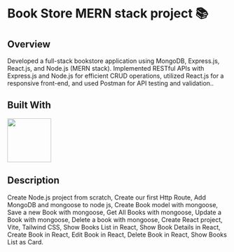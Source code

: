 # Book Store MERN stack project 📚

## Overview
Developed a full-stack bookstore application using MongoDB, Express.js, React.js, and Node.js (MERN stack).
Implemented RESTful APIs with Express.js and Node.js for efficient CRUD operations, utilized React.js for a
responsive front-end, and used Postman for API testing and validation..

## Built With
<code><img height="100" src="https://encrypted-tbn0.gstatic.com/images?q=tbn:ANd9GcSvr6XtnnJ75XCrdPAV4dZ08M8YrzPA6SSofA&s"></code>
  
## Description 

Create Node.js project from scratch, Create our first Http Route, Add MongoDB and mongoose to node js, Create Book model with mongoose, Save a new Book with mongoose, Get All Books with mongoose, Update a Book with mongoose, Delete a book with mongoose,
  Create React project, Vite, Tailwind CSS, Show Books List in React, Show Book Details in React, Create Book in React, Edit Book in React, Delete Book in React, Show Books List as Card.
